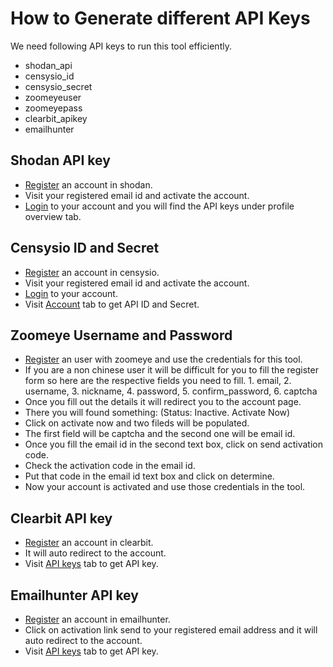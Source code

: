 # How to Generate different API Keys

We need following API keys to run this tool efficiently.
- shodan_api
- censysio_id
- censysio_secret
- zoomeyeuser
- zoomeyepass
- clearbit_apikey
- emailhunter

## Shodan API key
* [Register](https://account.shodan.io/register) an account in shodan.
* Visit your registered email id and activate the account.
* [Login](https://account.shodan.io/login) to your account and you will find the API keys under profile overview tab.

## Censysio ID and Secret
* [Register](https://www.censys.io/register) an account in censysio.
* Visit your registered email id and activate the account.
* [Login](https://www.censys.io/login) to your account.
* Visit [Account](https://www.censys.io/account) tab to get API ID and Secret.

## Zoomeye Username and Password
* [Register](https://www.zoomeye.org/accounts/register) an user with zoomeye and use the credentials for this tool.
* If you are a non chinese user it will be difficult for you to fill the register form so here are the respective fields you need to fill. 1. email, 2. username, 3. nickname, 4. password, 5. confirm_password, 6. captcha
* Once you fill out the details it will redirect you to the account page.
* There you will found something: (Status: Inactive. Activate Now)
* Click on activate now and two fileds will be populated.
* The first field will be captcha and the second one will be email id.
* Once you fill the email id in the second text box, click on send activation code.
* Check the activation code in the email id.
* Put that code in the email id text box and click on determine.
* Now your account is activated and use those credentials in the tool.

## Clearbit API key
* [Register](https://dashboard.clearbit.com/signup) an account in clearbit.
* It will auto redirect to the account.
* Visit [API keys](https://dashboard.clearbit.com/keys) tab to get API key.

## Emailhunter API key
* [Register](https://emailhunter.co/users/sign_up) an account in emailhunter.
* Click on activation link send to your registered email address and it will auto redirect to the account.
* Visit [API keys](https://emailhunter.co/api_keys) tab to get API key.
